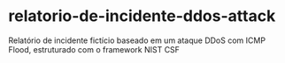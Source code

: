 # relatorio-de-incidente-ddos-attack
Relatório de incidente fictício baseado em um ataque DDoS com ICMP Flood, estruturado com o framework NIST CSF
